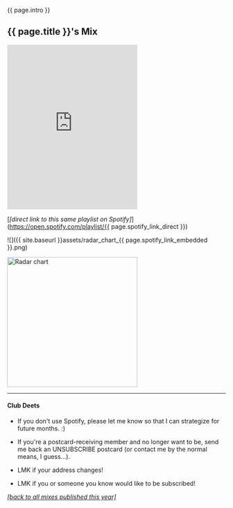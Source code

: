 {{ page.intro }}

## {{ page.title }}'s Mix

<iframe src="https://open.spotify.com/embed/playlist/{{ page.spotify_link_embedded }}" width="300" height="380" frameborder="0" allowtransparency="true" allow="encrypted-media"></iframe>

[_[direct link to this same playlist on Spotify]_](https://open.spotify.com/playlist/{{ page.spotify_link_direct }})

![]({{ site.baseurl }}assets/radar_chart_{{ page.spotify_link_embedded }}.png)

<img src="{{ site.baseurl }}assets/radar_plot_{{ page.spotify_link_embedded }}.png" alt="Radar chart" width="300"/>

-----

#### Club Deets
- If you don't use Spotify, please let me know so that I can strategize for future months. :)

- If you're a postcard-receiving member and no longer want to be, send me back an UNSUBSCRIBE postcard (or contact me by the normal means, I guess...).

- LMK if your address changes!

- LMK if you or someone you know would like to be subscribed!

[_[back to all mixes published this year]_](../index.html)
